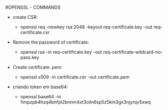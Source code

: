#OPENSSL - COMMANDS

* create CSR:
  *  openssl req -newkey rsa:2048 -keyout req-certificate.key -out req-certificate.csr

* Remove the password of certificate: 
  * openssl rsa -in req-certificate.key -out req-certificate-wildcard-no-pass.key

* Create certificate .pem:
  * openssl x509 -in certificate.cer -out certificate.pem

* criando token em base64:
  * openssl base64 -in fimpzpb4hzq4bnfpl2bnnm4xt3oiln6sp5z5km3gx3njyrqv5xwq
